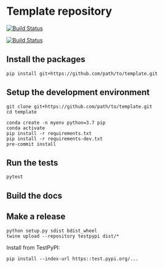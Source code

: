 # Template repository

[![Build Status](https://travis-ci.com/GenevieveBuckley/template.svg?branch=master)](https://travis-ci.com/GenevieveBuckley/template)

[![Build Status](https://readthedocs.org/projects/template/badge/?version=master)](https://template.readthedocs.io/en/master/?badge=master)



## Install the packages

```
pip install git+https://github.com/path/to/template.git
```

## Setup the development environment

```
git clone git+https://github.com/path/to/template.git
cd template
```

```
conda create -n myenv python=3.7 pip
conda activate
pip install -r requirements.txt
pip install -r requirements-dev.txt
pre-commit install
```

## Run the tests

```
pytest
```

## Build the docs



## Make a release

```
python setup.py sdist bdist_wheel
twine upload --repository testpypi dist/*
```

Install from TestPyPI:
```
pip install --index-url https::test.pypi.org/...
```
